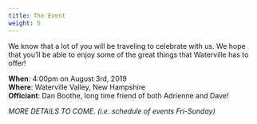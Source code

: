 ```yaml
---
title: The Event
weight: 5
---
```

We know that a lot of you will be traveling to celebrate with us. We hope that you’ll be able to enjoy some of the great things that Waterville has to offer!

**When**: 4:00pm on August 3rd, 2019\
**Where**: Waterville Valley, New Hampshire\
**Officiant**: Dan Boothe, long time friend of both Adrienne and Dave!

*MORE DETAILS TO COME. (i.e. schedule of events Fri-Sunday)*
